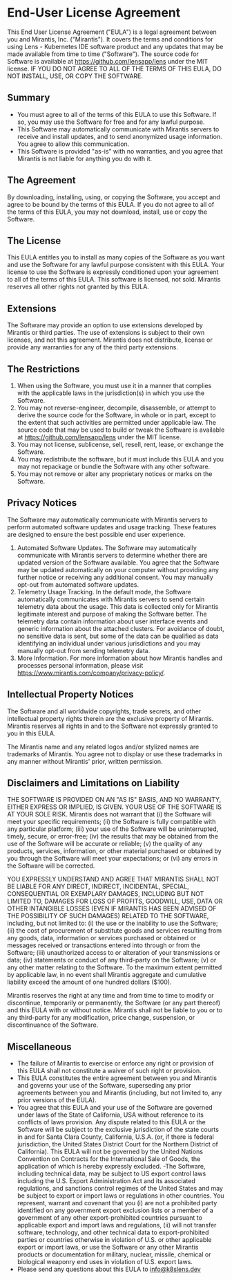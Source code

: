 # End-User License Agreement

This End User License Agreement ("EULA") is a legal agreement between you and Mirantis, Inc. ("Mirantis"). It covers the terms and conditions for using Lens - Kubernetes IDE software product and any updates that may be made available from time to time ("Software"). The source code for Software is available at https://github.com/lensapp/lens under the MIT license. IF YOU DO NOT AGREE TO ALL OF THE TERMS OF THIS EULA, DO NOT INSTALL, USE, OR COPY THE SOFTWARE.

## Summary

- You must agree to all of the terms of this EULA to use this Software. If so, you may use the Software for free and for any lawful purpose.
- This Software may automatically communicate with Mirantis servers to receive and install updates, and to send anonymized usage information. You agree to allow this communication.
- This Software is provided "as-is" with no warranties, and you agree that Mirantis is not liable for anything you do with it.

## The Agreement

By downloading, installing, using, or copying the Software, you accept and agree to be bound by the terms of this EULA. If you do not agree to all of the terms of this EULA, you may not download, install, use or copy the Software.

## The License

This EULA entitles you to install as many copies of the Software as you want and use the Software for any lawful purpose consistent with this EULA. Your license to use the Software is expressly conditioned upon your agreement to all of the terms of this EULA. This software is licensed, not sold. Mirantis reserves all other rights not granted by this EULA.

## Extensions

The Software may provide an option to use extensions developed by Mirantis or third parties. The use of extensions is subject to their own licenses, and not this agreement. Mirantis does not distribute, license or provide any warranties for any of the third party extensions.

## The Restrictions

1. When using the Software, you must use it in a manner that complies with the applicable laws in the jurisdiction(s) in which you use the Software.
2. You may not reverse-engineer, decompile, disassemble, or attempt to derive the source code for the Software, in whole or in part, except to the extent that such activities are permitted under applicable law. The source code that may be used to build or tweak the Software is available at https://github.com/lensapp/lens under the MIT license.
3. You may not license, sublicense, sell, resell, rent, lease, or exchange the Software.
4. You may redistribute the software, but it must include this EULA and you may not repackage or bundle the Software with any other software.
5. You may not remove or alter any proprietary notices or marks on the Software.

## Privacy Notices

The Software may automatically communicate with Mirantis servers to perform automated software updates and usage tracking. These features are designed to ensure the best possible end user experience.

1. Automated Software Updates. The Software may automatically communicate with Mirantis servers to determine whether there are updated version of the Software available. You agree that the Software may be updated automatically on your computer without providing any further notice or receiving any additional consent. You may manually opt-out from automated software updates.
2. Telemetry Usage Tracking. In the default mode, the Software automatically communicates with Mirantis servers to send certain telemetry data about the usage. This data is collected only for Mirantis legitimate interest and purpose of making the Software better. The telemetry data contain information about user interface events and generic information about the attached clusters. For avoidance of doubt, no  sensitive data is sent, but some of the data can be qualified as data identifying an individual under various jurisdictions and you may manually opt-out from sending telemetry data. 
3. More Information. For more information about how Mirantis handles and processes personal information, please visit https://www.mirantis.com/company/privacy-policy/.

## Intellectual Property Notices

The Software and all worldwide copyrights, trade secrets, and other intellectual property rights therein are the exclusive property of Mirantis. Mirantis reserves all rights in and to the Software not expressly granted to you in this EULA.

The Mirantis name and any related logos and/or stylized names are trademarks of Mirantis. You agree not to display or use these trademarks in any manner without Mirantis' prior, written permission.

## Disclaimers and Limitations on Liability

THE SOFTWARE IS PROVIDED ON AN "AS IS" BASIS, AND NO WARRANTY, EITHER EXPRESS OR IMPLIED, IS GIVEN. YOUR USE OF THE SOFTWARE IS AT YOUR SOLE RISK. Mirantis does not warrant that (i) the Software will meet your specific requirements; (ii) the Software is fully compatible with any particular platform; (iii) your use of the Software will be uninterrupted, timely, secure, or error-free; (iv) the results that may be obtained from the use of the Software will be accurate or reliable; (v) the quality of any products, services, information, or other material purchased or obtained by you through the Software will meet your expectations; or (vi) any errors in the Software will be corrected.

YOU EXPRESSLY UNDERSTAND AND AGREE THAT MIRANTIS SHALL NOT BE LIABLE FOR ANY DIRECT, INDIRECT, INCIDENTAL, SPECIAL, CONSEQUENTIAL OR EXEMPLARY DAMAGES, INCLUDING BUT NOT LIMITED TO, DAMAGES FOR LOSS OF PROFITS, GOODWILL, USE, DATA OR OTHER INTANGIBLE LOSSES (EVEN IF MIRANTIS HAS BEEN ADVISED OF THE POSSIBILITY OF SUCH DAMAGES) RELATED TO THE SOFTWARE, including, but not limited to: (i) the use or the inability to use the Software; (ii) the cost of procurement of substitute goods and services resulting from any goods, data, information or services purchased or obtained or messages received or transactions entered into through or from the Software; (iii) unauthorized access to or alteration of your transmissions or data; (iv) statements or conduct of any third-party on the Software; (v) or any other matter relating to the Software. To the maximum extent permitted by applicable law, in no event shall Mirantis aggregate and cumulative liability exceed the amount of one hundred dollars ($100).

Mirantis reserves the right at any time and from time to time to modify or discontinue, temporarily or permanently, the Software (or any part thereof) and this EULA with or without notice. Mirantis shall not be liable to you or to any third-party for any modification, price change, suspension, or discontinuance of the Software.

## Miscellaneous

- The failure of Mirantis to exercise or enforce any right or provision of this EULA shall not constitute a waiver of such right or provision.
- This EULA constitutes the entire agreement between you and Mirantis and governs your use of the Software, superseding any prior agreements between you and Mirantis (including, but not limited to, any prior versions of the EULA).
- You agree that this EULA and your use of the Software are governed under laws of the State of California, USA without reference to its conflicts of laws provision. Any dispute related to this EULA or the Software will be subject to the exclusive jurisdiction of the state courts in and for Santa Clara County, California, U.S.A. (or, if there is federal jurisdiction, the United States District Court for the Northern District of California). This EULA will not be governed by the United Nations Convention on Contracts for the International Sale of Goods, the application of which is hereby expressly excluded.
-The Software, including technical data, may be subject to US export control laws including the U.S. Export Administration Act and its associated regulations, and sanctions control regimes of the United States and may be subject to export or import laws or regulations in other countries. You represent, warrant and covenant that you (i) are not a prohibited party identified on any government export exclusion lists or a member of a government of any other export-prohibited countries pursuant to applicable export and import laws and regulations, (ii) will not transfer software, technology, and other technical data to export-prohibited parties or countries otherwise in violation of U.S. or other applicable export or import laws, or use the Software or any other Mirantis products or documentation for military, nuclear, missile, chemical or biological weaponry end uses in violation of U.S. export laws.
- Please send any questions about this EULA to info@k8slens.dev
